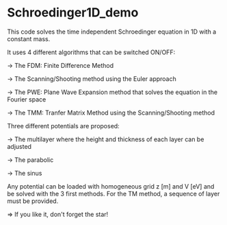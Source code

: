 # Schroedinger1D_demo
This code solves the time independent Schroedinger equation in 1D with a constant mass.

It uses 4 different algorithms that can be switched ON/OFF:

-> The FDM: Finite Difference Method

-> The Scanning/Shooting method using the Euler approach

-> The PWE: Plane Wave Expansion method that solves the equation in the Fourier space

-> The TMM: Tranfer Matrix Method using the Scanning/Shooting method

Three different potentials are proposed:

-> The multilayer where the height and thickness of each layer can be adjusted

-> The parabolic

-> The sinus

Any potential can be loaded with homogeneous grid z [m] and V [eV] and be solved with the 3 first methods. For the TM method, a sequence of layer must be provided.

=> If you like it, don't forget the star!

